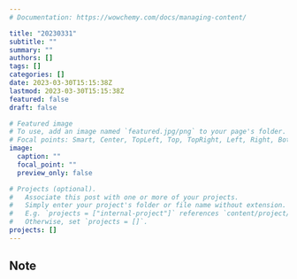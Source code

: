 ```yaml
---
# Documentation: https://wowchemy.com/docs/managing-content/

title: "20230331"
subtitle: ""
summary: ""
authors: []
tags: []
categories: []
date: 2023-03-30T15:15:38Z
lastmod: 2023-03-30T15:15:38Z
featured: false
draft: false

# Featured image
# To use, add an image named `featured.jpg/png` to your page's folder.
# Focal points: Smart, Center, TopLeft, Top, TopRight, Left, Right, BottomLeft, Bottom, BottomRight.
image:
  caption: ""
  focal_point: ""
  preview_only: false

# Projects (optional).
#   Associate this post with one or more of your projects.
#   Simply enter your project's folder or file name without extension.
#   E.g. `projects = ["internal-project"]` references `content/project/deep-learning/index.md`.
#   Otherwise, set `projects = []`.
projects: []
---
```


## Note

